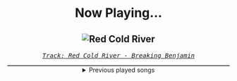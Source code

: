 <div align="center"> 
<h1>Now Playing...</h1>

![Red Cold River](https://i.scdn.co/image/ab6742d3000053b7afb6b967e1b98566067b3acc)
--
_<samp><a href="https://open.spotify.com/track/0C1SBGjV1ciutpVqRXhUOU">Track: Red Cold River - Breaking Benjamin</a></samp>_

<div style="border: 1px #4B5054 solid"></div>
<details>
  <summary>
    Previous played songs
  </summary>
  <table>
    <thead>
      <tr>
        <th>
          Artist
        </th>
        <th>
          Song
        </th>
        <th>
          Link
        </th>
      </tr>
    </thead>
    <tbody>
      <tr><td>Breaking Benjamin</td><td>Red Cold River</td><td><a href="https://open.spotify.com/track/0C1SBGjV1ciutpVqRXhUOU">https://open.spotify.com/track/0C1SBGjV1ciutpVqRXhUOU</a></td></tr><tr><td>Breaking Benjamin</td><td>Red Cold River</td><td><a href="https://open.spotify.com/track/0C1SBGjV1ciutpVqRXhUOU">https://open.spotify.com/track/0C1SBGjV1ciutpVqRXhUOU</a></td></tr><tr><td>Sleep Token</td><td>Alkaline</td><td><a href="https://open.spotify.com/track/0jI2THrUI7bycDvPEMXwCD">https://open.spotify.com/track/0jI2THrUI7bycDvPEMXwCD</a></td></tr><tr><td>Sleep Token</td><td>Alkaline</td><td><a href="https://open.spotify.com/track/0jI2THrUI7bycDvPEMXwCD">https://open.spotify.com/track/0jI2THrUI7bycDvPEMXwCD</a></td></tr><tr><td>Sleep Token</td><td>Alkaline</td><td><a href="https://open.spotify.com/track/0jI2THrUI7bycDvPEMXwCD">https://open.spotify.com/track/0jI2THrUI7bycDvPEMXwCD</a></td></tr><tr><td>Sleep Token</td><td>Alkaline</td><td><a href="https://open.spotify.com/track/0jI2THrUI7bycDvPEMXwCD">https://open.spotify.com/track/0jI2THrUI7bycDvPEMXwCD</a></td></tr><tr><td>Sleep Token</td><td>Alkaline</td><td><a href="https://open.spotify.com/track/0jI2THrUI7bycDvPEMXwCD">https://open.spotify.com/track/0jI2THrUI7bycDvPEMXwCD</a></td></tr><tr><td>Sleep Token</td><td>Alkaline</td><td><a href="https://open.spotify.com/track/0jI2THrUI7bycDvPEMXwCD">https://open.spotify.com/track/0jI2THrUI7bycDvPEMXwCD</a></td></tr><tr><td>Sleep Token</td><td>Alkaline</td><td><a href="https://open.spotify.com/track/0jI2THrUI7bycDvPEMXwCD">https://open.spotify.com/track/0jI2THrUI7bycDvPEMXwCD</a></td></tr><tr><td>Sleep Token</td><td>Alkaline</td><td><a href="https://open.spotify.com/track/0jI2THrUI7bycDvPEMXwCD">https://open.spotify.com/track/0jI2THrUI7bycDvPEMXwCD</a></td></tr><tr><td>Sleep Token</td><td>Alkaline</td><td><a href="https://open.spotify.com/track/0jI2THrUI7bycDvPEMXwCD">https://open.spotify.com/track/0jI2THrUI7bycDvPEMXwCD</a></td></tr><tr><td>Sleep Token</td><td>Alkaline</td><td><a href="https://open.spotify.com/track/0jI2THrUI7bycDvPEMXwCD">https://open.spotify.com/track/0jI2THrUI7bycDvPEMXwCD</a></td></tr><tr><td>Sleep Token</td><td>Alkaline</td><td><a href="https://open.spotify.com/track/0jI2THrUI7bycDvPEMXwCD">https://open.spotify.com/track/0jI2THrUI7bycDvPEMXwCD</a></td></tr><tr><td>Sleep Token</td><td>Alkaline</td><td><a href="https://open.spotify.com/track/0jI2THrUI7bycDvPEMXwCD">https://open.spotify.com/track/0jI2THrUI7bycDvPEMXwCD</a></td></tr><tr><td>Sleep Token</td><td>Alkaline</td><td><a href="https://open.spotify.com/track/0jI2THrUI7bycDvPEMXwCD">https://open.spotify.com/track/0jI2THrUI7bycDvPEMXwCD</a></td></tr><tr><td>Sleep Token</td><td>Alkaline</td><td><a href="https://open.spotify.com/track/0jI2THrUI7bycDvPEMXwCD">https://open.spotify.com/track/0jI2THrUI7bycDvPEMXwCD</a></td></tr><tr><td>Sleep Token</td><td>Alkaline</td><td><a href="https://open.spotify.com/track/0jI2THrUI7bycDvPEMXwCD">https://open.spotify.com/track/0jI2THrUI7bycDvPEMXwCD</a></td></tr><tr><td>The Browning</td><td>OVERLORD</td><td><a href="https://open.spotify.com/track/5407K16UVZ2mX4Qz9hTp4m">https://open.spotify.com/track/5407K16UVZ2mX4Qz9hTp4m</a></td></tr><tr><td>Imminence</td><td>Alleviate</td><td><a href="https://open.spotify.com/track/6VZ94jJIvdTb9boH5zIX9a">https://open.spotify.com/track/6VZ94jJIvdTb9boH5zIX9a</a></td></tr><tr><td>All That Remains</td><td>Let You Go</td><td><a href="https://open.spotify.com/track/6ZTDajUxjbFKkQt4O8HAWl">https://open.spotify.com/track/6ZTDajUxjbFKkQt4O8HAWl</a></td></tr>
    </tbody>
  </table>
</details>

</div>
